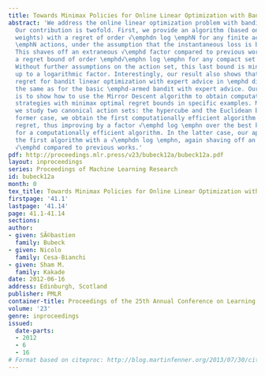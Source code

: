 ```yaml
---
title: Towards Minimax Policies for Online Linear Optimization with Bandit Feedback
abstract: 'We address the online linear optimization problem with bandit feedback.
  Our contribution is twofold. First, we provide an algorithm (based on exponential
  weights) with a regret of order √\emphdn log \emphN for any finite action set with
  \emphN actions, under the assumption that the instantaneous loss is bounded by 1.
  This shaves off an extraneous √\emphd factor compared to previous works, and gives
  a regret bound of order \emphd√\emphn log \emphn for any compact set of actions.
  Without further assumptions on the action set, this last bound is minimax optimal
  up to a logarithmic factor. Interestingly, our result also shows that the minimax
  regret for bandit linear optimization with expert advice in \emphd dimension is
  the same as for the basic \emphd-armed bandit with expert advice. Our second contribution
  is to show how to use the Mirror Descent algorithm to obtain computationally efficient
  strategies with minimax optimal regret bounds in specific examples. More precisely
  we study two canonical action sets: the hypercube and the Euclidean ball. In the
  former case, we obtain the first computationally efficient algorithm with a \emphd√\emphn
  regret, thus improving by a factor √\emphd log \emphn over the best known result
  for a computationally efficient algorithm. In the latter case, our approach gives
  the first algorithm with a √\emphdn log \emphn, again shaving off an extraneous
  √\emphd compared to previous works.'
pdf: http://proceedings.mlr.press/v23/bubeck12a/bubeck12a.pdf
layout: inproceedings
series: Proceedings of Machine Learning Research
id: bubeck12a
month: 0
tex_title: Towards Minimax Policies for Online Linear Optimization with Bandit Feedback
firstpage: '41.1'
lastpage: '41.14'
page: 41.1-41.14
sections: 
author:
- given: SÃ©bastien
  family: Bubeck
- given: Nicolo
  family: Cesa-Bianchi
- given: Sham M.
  family: Kakade
date: 2012-06-16
address: Edinburgh, Scotland
publisher: PMLR
container-title: Proceedings of the 25th Annual Conference on Learning Theory
volume: '23'
genre: inproceedings
issued:
  date-parts:
  - 2012
  - 6
  - 16
# Format based on citeproc: http://blog.martinfenner.org/2013/07/30/citeproc-yaml-for-bibliographies/
---
```

